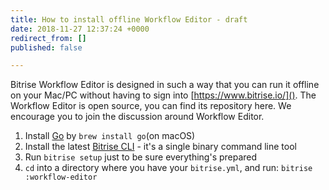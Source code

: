 ```yaml
---
title: How to install offline Workflow Editor - draft
date: 2018-11-27 12:37:24 +0000
redirect_from: []
published: false

---
```

Bitrise Workflow Editor is designed in such a way that you can run it offline on your Mac/PC without having to sign into [https://www.bitrise.io/](). The Workflow Editor is open source, you can find its repository here. We encourage you to join the discussion around Workflow Editor.

1. Install [Go](https://golang.org/) by `brew install go`(on macOS)
2. Install the latest [Bitrise CLI](https://www.bitrise.io/cli) - it's a single binary command line tool
3. Run `bitrise setup` just to be sure everything's prepared
4. `cd` into a directory where you have your `bitrise.yml`, and run: `bitrise :workflow-editor`